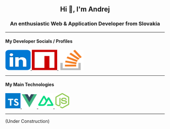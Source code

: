 <h2 align="center">Hi 👋, I'm Andrej</h2>
<h3 align="center">An enthusiastic Web & Application Developer from Slovakia</h3>

---


<h4>My Developer Socials / Profiles</h4>
<p>
	<a href="https://www.linkedin.com/in/andrejhucko/">
		<img src="./.metadata/linkedin.svg"
			alt="LinkedIn" width="80px" height="64px"
		/>
	</a>
	<a href="https://www.npmjs.com/settings/salmon42/packages">
		<img src="./.metadata/npm.svg"
			alt="npm.js" width="80px" height="64px"
		/>
	</a>
	<a href="https://stackoverflow.com/users/13094092">
		<img src="./.metadata/stackoverflow.svg" 
			alt="StackOverflow" width="80px" height="64px"
		/>
	</a>
</p>

---

<h4>My Main Technologies</h4>
<p align="left">
<a href="#">
	<img width="48" height="48" alt="TypeScript" 
		src="./.metadata/typescript.svg" />
</a>
<a href="#">
	<img width="48" height="48" alt="Vue.js"
		src="./.metadata/vuejs.svg" />
</a>
<a href="#">
	<img width="48" height="48" alt="Nuxt.js"
		src="./.metadata/nuxtjs.svg" />
</a>
<a href="#">
	<img width="48" height="48" alt="NodeJS"
		src="./.metadata/nodejs.svg" />
</a>
</p>

---

(Under Construction)